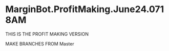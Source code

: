 # MarginBot.ProfitMaking.June24.0718AM

THIS IS THE PROFIT MAKING VERSION

MAKE BRANCHES FROM Master
